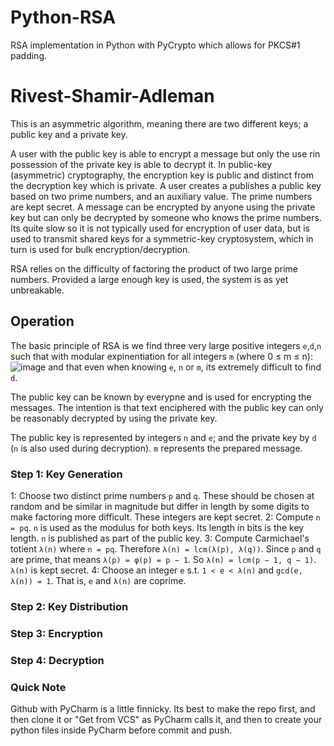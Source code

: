 # Python-RSA
RSA implementation in Python with PyCrypto which allows for PKCS#1 padding.


# Rivest-Shamir-Adleman
This is an asymmetric algorithm, meaning there are two different keys; a public key and a private key. 

A user with the public key is able to encrypt a message but only the use rin possession of the private key is able to decrypt it. In public-key (asymmetric) cryptography, the encryption key is public and distinct from the decryption key which is private. A user creates a publishes a public key based on two prime numbers, and an auxiliary value. The prime numbers are kept secret. A message can be encrypted by anyone using the private key but can only be decrypted by someone who knows the prime numbers. Its quite slow so it is not typically used for encryption of user data, but is used to transmit shared keys for a symmetric-key cryptosystem, which in turn is used for bulk encryption/decryption.

RSA relies on the difficulty of factoring the product of two large prime numbers. Provided a large enough key is used, the system is as yet unbreakable.

## Operation
The basic principle of RSA is we find three very large positive integers ``e``,``d``,``n`` such that with modular expinentiation for all integers ``m`` (where 0 ≤ m ≤ n):
![image](https://user-images.githubusercontent.com/78870995/151672651-33579def-5cf9-4ff3-a579-2afcdcb0b71e.png)
and that even when knowing ``e``, ``n`` or ``m``, its extremely difficult to find ``d``. 

The public key can be known by everypne and is used for encrypting the messages. The intention is that text enciphered with the public key can only be reasonably decrypted by using the private key.

The public key is represented by integers ``n`` and ``e``; and the private key by ``d`` (``n`` is also used during decryption). ``m`` represents the prepared message.

### Step 1: Key Generation
1: Choose two distinct prime numbers ``p`` and ``q``. These should be chosen at random and be similar in magnitude but differ in length by some digits to make factoring more difficult. These integers are kept secret.
2: Compute ``n = pq``. ``n`` is used as the modulus for both keys. Its length in bits is the key length. ``n`` is published as part of the public key.
3: Compute Carmichael's totient ``λ(n)`` where ``n = pq``. 
Therefore ``λ(n) = lcm(λ(p), λ(q))``. Since ``p`` and ``q`` are prime, that means ``λ(p) = φ(p) = p − 1``. So ``λ(n) = lcm(p − 1, q − 1)``. 
``λ(n)`` is kept secret. 
4: Choose an integer ``e`` s.t. ``1 < e < λ(n)`` and ``gcd(e, λ(n)) = 1``. That is, ``e`` and ``λ(n)`` are coprime.
### Step 2: Key Distribution
### Step 3: Encryption
### Step 4: Decryption

### Quick Note 
Github with PyCharm is a little finnicky. Its best to make the repo first, and then clone it or "Get from VCS" as PyCharm calls it, and then to create your python files inside PyCharm before commit and push.
